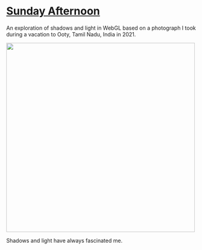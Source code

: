 # [Sunday Afternoon](https://farazshaikh.com/demos/sunday-afternoon)

An exploration of shadows and light in WebGL based on a
photograph I took during a vacation to Ooty, Tamil Nadu, India
in 2021.

<img src="https://github.com/FarazzShaikh/farazzshaikh.com/blob/main/public/images/sunday-afternoon/image.jpg?raw=true" height="500px">

Shadows and light have always fascinated me.
